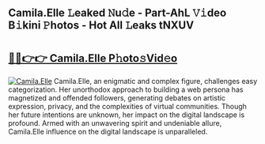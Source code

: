 ## Camila.Elle 𝙻eaked 𝙽u𝚍e - Part-AhL 𝚅𝚒deo B𝚒kini 𝙿hotos - Hot All 𝙻eaks tNXUV

# <h2><a href="http://ld0iaw.urlbe.top/?page=Camila.Elle">🔗🔗👉👉 Camila.Elle P𝚑oto𝚜Vid𝚎o</a></h2>

[![Camila.Elle](https://i.imgur.com/eBuTRDB.gif)](http://ld0iaw.urlbe.top/?page=Camila.Elle)
Camila.Elle, an enigmatic and complex figure, challenges easy categorization. Her unorthodox approach to building a web persona has magnetized and offended followers, generating debates on artistic expression, privacy, and the complexities of virtual communities. Though her future intentions are unknown, her impact on the digital landscape is profound. Armed with an unwavering spirit and undeniable allure, Camila.Elle influence on the digital landscape is unparalleled.
